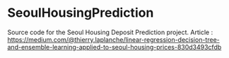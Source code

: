 # SeoulHousingPrediction
Source code for the Seoul Housing Deposit Prediction project.
Article : https://medium.com/@thierry.laplanche/linear-regression-decision-tree-and-ensemble-learning-applied-to-seoul-housing-prices-830d3493cfdb
